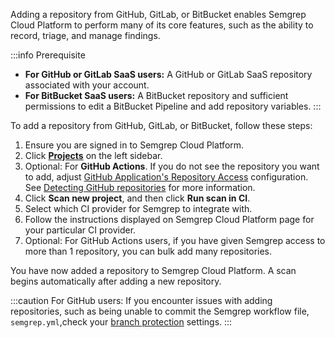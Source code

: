 Adding a repository from GitHub, GitLab, or BitBucket enables Semgrep Cloud Platform to perform many of its core features, such as the ability to record, triage, and manage findings.

:::info Prerequisite
* **For GitHub or GitLab SaaS users:** A GitHub or GitLab SaaS repository associated with your account.
* **For BitBucket SaaS users:** A BitBucket repository and sufficient permissions to edit a BitBucket Pipeline and add repository variables.
:::

To add a repository from GitHub, GitLab, or BitBucket, follow these steps:

1. Ensure you are signed in to Semgrep Cloud Platform.
2. Click **[Projects](https://semgrep.dev/orgs/-/projects)** on the left sidebar.
3. Optional: For **GitHub Actions**. If you do not see the repository you want to add, adjust [GitHub Application's Repository Access](https://github.com/settings/installations) configuration. See [Detecting GitHub repositories](#detecting-github-repositories) for more information.
4. Click **Scan new project**, and then click **Run scan in CI**.
5. Select which CI provider for Semgrep to integrate with.
6. Follow the instructions displayed on Semgrep Cloud Platform page for your particular CI provider.
7. Optional: For GitHub Actions users, if you have given Semgrep access to more than 1 repository, you can bulk add many repositories.

You have now added a repository to Semgrep Cloud Platform. A scan begins automatically after adding a new repository.

:::caution
For GitHub users: If you encounter issues with adding repositories, such as being unable to commit the Semgrep workflow file, `semgrep.yml`,check your [branch protection](https://docs.github.com/en/repositories/configuring-branches-and-merges-in-your-repository/managing-protected-branches/about-protected-branches) settings.
:::
